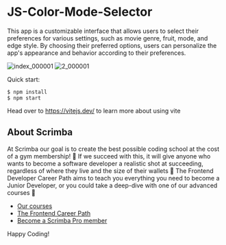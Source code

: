 # JS-Color-Mode-Selector

This app is a customizable interface that allows users to select their preferences for various settings, such as movie genre, fruit, mode, and edge style. By choosing their preferred options, users can personalize the app's appearance and behavior according to their preferences.

![index_000001](https://github.com/yinfangrtz/JS-Color-Mode-Selector/assets/106718273/c1345753-c885-4025-a3d3-714f6b63c12b)
![2_000001](https://github.com/yinfangrtz/JS-Color-Mode-Selector/assets/106718273/b2c99f53-7689-4dd4-9add-31539c22490d)


Quick start:

```
$ npm install
$ npm start
````

Head over to https://vitejs.dev/ to learn more about using vite
## About Scrimba

At Scrimba our goal is to create the best possible coding school at the cost of a gym membership! 💜
If we succeed with this, it will give anyone who wants to become a software developer a realistic shot at succeeding, regardless of where they live and the size of their wallets 🎉
The Frontend Developer Career Path aims to teach you everything you need to become a Junior Developer, or you could take a deep-dive with one of our advanced courses 🚀

- [Our courses](https://scrimba.com/allcourses)
- [The Frontend Career Path](https://scrimba.com/learn/frontend)
- [Become a Scrimba Pro member](https://scrimba.com/pricing)

Happy Coding!
